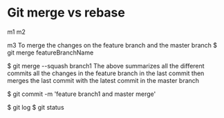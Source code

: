 # Git merge vs rebase

m1
m2

m3
To merge the changes on the feature branch and the master branch
$ git merge featureBranchName

$ git merge  --squash branch1
The above summarizes all the different commits all the changes in the feature branch in the last commit then
merges the last commit with the latest commit in the master branch

$ git commit -m 'feature branch1 and master merge'

$ git log
$ git status
